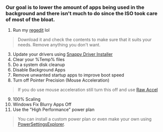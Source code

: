 ### Our goal is to lower the amount of apps being used in the background and there isn't much to do since the ISO took care of most of the bloat.

1. Run my [regedit](registrytweaks.reg) lol
> Download it and check the contents to make sure that it suits your needs. Remove anything you don't want.
3. Update your drivers using [Snappy Driver Installer](https://sdi-tool.org/)
4. Clear your %Temp% files
5. Do a system disk cleanup
6. Disable Background Apps
7. Remove unwanted startup apps to improve boot speed
8. Turn off Pointer Precision (Mouse Acceleration)
> If you do use mouse acceleration still turn this off and use [Raw Accel](https://github.com/a1xd/rawaccel)
9. 100% Scaling
10. Windows Fix Blurry Apps Off
11. Use the "High Performance" power plan
> You can install a custom power plan or even make your own using [PowerSettingsExplorer](https://forums.guru3d.com/threads/windows-power-plan-settings-explorer-utility.416058/).
